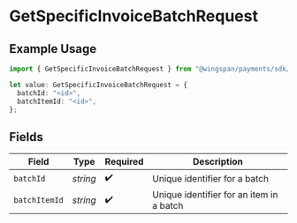 # GetSpecificInvoiceBatchRequest

## Example Usage

```typescript
import { GetSpecificInvoiceBatchRequest } from "@wingspan/payments/sdk/models/operations";

let value: GetSpecificInvoiceBatchRequest = {
  batchId: "<id>",
  batchItemId: "<id>",
};
```

## Fields

| Field                                    | Type                                     | Required                                 | Description                              |
| ---------------------------------------- | ---------------------------------------- | ---------------------------------------- | ---------------------------------------- |
| `batchId`                                | *string*                                 | :heavy_check_mark:                       | Unique identifier for a batch            |
| `batchItemId`                            | *string*                                 | :heavy_check_mark:                       | Unique identifier for an item in a batch |
